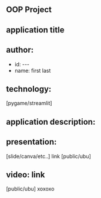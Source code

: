 ## OOP Project
## application title

## author: 
  * id: ---
  * name: first last
## technology:
[pygame/streamlit]
## application description:

## presentation:
[slide/canva/etc..] link [public/ubu]
## video: link 
[public/ubu]
 xoxoxo
